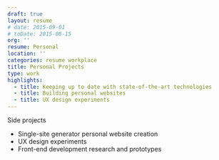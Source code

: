 ```yaml
---
draft: true
layout: resume
# date: 2015-09-01
# toDate: 2015-08-15
org: ''
resume: Personal
location: ''
categories: resume workplace
title: Personal Projects
type: work
highlights:
  - title: Keeping up to date with state-of-the-art technologies
  - title: Building personal websites
  - title: UX design experiments
---
```


Side projects

- <span class="skill">Single-site generator</span> personal website creation
- <span class="skill">UX design</span> experiments
- <span class="skill">Front-end development</span> research and prototypes
